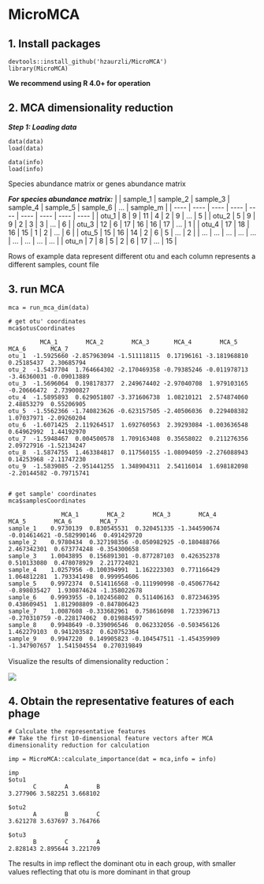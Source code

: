 # MicroMCA

## 1. Install packages
```
devtools::install_github('hzaurzli/MicroMCA')
library(MicroMCA)
```
**We recommend using R 4.0+ for operation**

## 2. MCA dimensionality reduction
***Step 1: Loading data***
```
data(data)
load(data)

data(info)
load(info)
```

Species abundance matrix or genes abundance matrix

***For species abundance matrix:***
| |  sample_1  |  sample_2  |  sample_3  |  sample_4 | sample_5 | sample_6 | ... | sample_m |
|  ----  | ----  |  ----  | ----  |  ----  | ----  | ---- | ---- | ---- |
| otu_1  | 8 | 9 | 11 | 4 | 2 | 9 | ... | 5 |
| otu_2  | 5 | 9 | 9 | 2 | 3 | 3 | ... | 6 |
| otu_3  | 12 | 6 | 17 | 16 | 16 | 17 | ... | 1 |
| otu_4  | 17 | 18 | 16 | 15 | 1 | 2 | ... | 6 |
| otu_5  | 15 | 16 | 14 | 2 | 6 | 5 | ... | 2 |
| ... | ... | ... | ... | ... | ... | ... | ... | ... |
| otu_n  | 7 | 8 | 5 | 2 | 6 | 17 | ... | 15 |

Rows of example data represent different otu and each column represents a different samples, count file

## 3. run MCA
```
mca = run_mca_dim(data)

# get otu' coordinates
mca$otusCoordinates

         MCA_1        MCA_2        MCA_3       MCA_4        MCA_5       MCA_6       MCA_7
otu_1  -1.5925660 -2.857963094 -1.511118115  0.17196161 -3.181968810  0.25185437  2.30685794
otu_2  -1.5437704  1.764664302 -2.170469358 -0.79385246 -0.011978713 -3.46360031 -0.09013889
otu_3  -1.5696064  0.198178377  2.249674402 -2.97040708  1.979103165 -0.20666472  2.73900827
otu_4  -1.5895893  0.629051807 -3.371606738  1.08210121  2.574874060  2.48853279  0.55206905
otu_5  -1.5562366 -1.740823626 -0.623157505 -2.40506036  0.229408382  1.07037971 -2.09260204
otu_6  -1.6071425  2.119264517  1.692760563  2.39293084 -1.003636548  0.64962992  1.44192970
otu_7  -1.5948467  0.004500578  1.709163408  0.35658022  0.211276356  2.09727916 -1.52134247
otu_8  -1.5874755  1.463384817  0.117560155 -1.08094059 -2.276088943  0.14253968 -2.11747230
otu_9  -1.5839085 -2.951441255  1.348904311  2.54116014  1.698182098 -2.20144582 -0.79715741


# get sample' coordinates
mca$samplesCoordinates

               MCA_1        MCA_2        MCA_3        MCA_4        MCA_5        MCA_6        MCA_7
sample_1    0.9730139  0.830545531  0.320451335 -1.344590674 -0.014614621 -0.582990146  0.491429720
sample_2    0.9780434  0.327198356 -0.050982925 -0.180488766  2.467342301  0.673774248 -0.354300658
sample_3    1.0043895  0.156891301 -0.877287103  0.426352378  0.510133080  0.478078929  2.217724021
sample_4    1.0257956 -0.100394991  1.162223303  0.771166429  1.064812281  1.793341498  0.999954606
sample_5    0.9972374  0.514116568 -0.111990998 -0.450677642 -0.898035427  1.930874624 -1.358022678
sample_6    0.9993955 -0.102456802  0.511406163  0.872346395  0.438609451  1.812908809 -0.847806423
sample_7    1.0087608 -0.333682961  0.758616098  1.723396713 -0.270310759 -0.228174062  0.019884597
sample_8    0.9948649 -0.339096546  0.062332056 -0.503456126  1.462279103  0.941203582  0.620752364
sample_9    0.9947220  0.149905823 -0.104547511 -1.454359909 -1.347907657  1.541504554  0.270319849
```
Visualize the results of dimensionality reduction：

![](https://github.com/hzaurzli/MicroMCA/assets/47686371/b6a8e6f5-043f-4984-8e6e-728ce61246ee)


## 4. Obtain the representative features of each phage

```
# Calculate the representative features
## Take the first 10-dimensional feature vectors after MCA dimensionality reduction for calculation

imp = MicroMCA::calculate_importance(dat = mca,info = info)

imp
$otu1
       C        A        B 
3.277906 3.582251 3.668102 

$otu2
       A        B        C 
3.621278 3.637697 3.764766 

$otu3
       B        C        A 
2.828143 2.895644 3.221709 
```
The results in imp reflect the dominant otu in each group, with smaller values reflecting that otu is more dominant in that group
